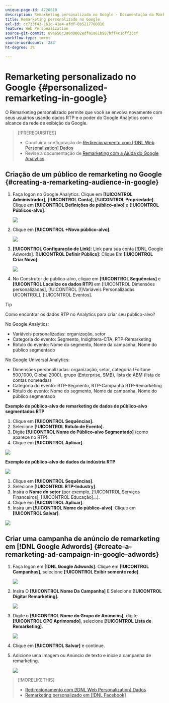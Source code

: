```yaml
---
unique-page-id: 4720810
description: Remarketing personalizado no Google - Documentação do Marketo - Documentação do produto
title: Remarketing personalizado no Google
exl-id: cc733f43-161d-41e4-afdf-8b5217700810
feature: Web Personalization
source-git-commit: 09a656c3a0d0002edfa1a61b987bff4c1dff33cf
workflow-type: tm+mt
source-wordcount: '283'
ht-degree: 3%

---
```


# Remarketing personalizado no Google {#personalized-remarketing-in-google}

O Remarketing personalizado permite que você se envolva novamente com seus usuários usando dados RTP e o poder do Google Analytics com o alcance da rede de exibição da Google.

>[!PREREQUISITES]
>
>* Concluir a configuração de [Redirecionamento com [!DNL Web Personalization] Dados](/help/marketo/product-docs/web-personalization/website-retargeting/retargeting-with-web-personalization-data.md)
>* Revise a documentação de [Remarketing com a Ajuda do Google Analytics](https://support.google.com/analytics/topic/2611283?hl=en&ref_topic=3413645).

## Criação de um público de remarketing no Google {#creating-a-remarketing-audience-in-google}

1. Faça logon no Google Analytics. Clique em **[!UICONTROL Administrador]**, **[!UICONTROL Conta]**, **[!UICONTROL Propriedade]**. Clique em **[!UICONTROL Definições de público-alvo]** e **[!UICONTROL Públicos-alvo]**.

   ![](assets/remarketing-ga-screenshots.jpg)

1. Clique em **[!UICONTROL +Novo público-alvo]**.

   ![](assets/image2015-1-15-17-3a26-3a40.png)

1. **[!UICONTROL Configuração de Link]**: Link para sua conta [!DNL Google Adwords]. **[!UICONTROL Definir Público]**: Clique Em **[!UICONTROL Criar Novo]**.

   ![](assets/image2015-1-15-17-3a32-3a4.png)

1. No Construtor de público-alvo, clique em **[!UICONTROL Sequências]** e **[!UICONTROL Localize os dados RTP]** em [!UICONTROL Dimensões personalizadas], [!UICONTROL [!]Variáveis Personalizadas UICONTROL], [!UICONTROL Eventos].

>[!TIP]
>
>Como encontrar os dados RTP no Analytics para criar seu público-alvo?
>
>No Google Analytics:
>
>* Variáveis personalizadas: organização, setor
>* Categoria do evento: Segmento, Insightera-CTA, RTP-Remarketing
>* Rótulo do evento: Nome do segmento, Nome da campanha, Nome do público segmentado
>
>No Google Universal Analytics:
>
>* Dimensões personalizadas: organização, setor, categoria (Fortune 500,1000, Global 2000), grupo (Enterprise, SMB), lista de ABM (lista de contas nomeadas)
>* Categoria do evento: RTP-Segmento, RTP-Campanha RTP-Remarketing
>* Rótulo do evento: Nome do segmento, Nome da campanha, Nome do público segmentado

**Exemplo de público-alvo de remarketing de dados de público-alvo segmentados RTP**

1. Clique em **[!UICONTROL Sequências].**
1. Selecione **[!UICONTROL Rótulo de Evento].**
1. Digite **[!UICONTROL Nome do Público-alvo Segmentado]** (como aparece no RTP).
1. Clique em **[!UICONTROL Aplicar]**.

![](assets/image2015-2-10-14-3a51-3a43.png)

**Exemplo de público-alvo de dados da indústria RTP**

![](assets/image2015-1-15-17-3a36-3a5.png)

1. Clique em **[!UICONTROL Sequências]**.
1. Selecione **[!UICONTROL RTP-Industry]**.
1. Insira o **Nome do setor** (por exemplo, [!UICONTROL Serviços Financeiros], [!UICONTROL Educação]...).
1. Clique em **[!UICONTROL Aplicar]**.
1. Insira um **[!UICONTROL Nome do público-alvo]**. Clique em **[!UICONTROL Salvar]**.

![](assets/image2015-1-15-18-3a29-3a16.png)

## Criar uma campanha de anúncio de remarketing em [!DNL Google Adwords] {#create-a-remarketing-ad-campaign-in-google-adwords}

1. Faça logon em **[!DNL Google Adwords]**. Clique em **[!UICONTROL Campanhas]**, selecione **[!UICONTROL Exibir somente rede]**.

   ![](assets/image2015-1-15-18-3a31-3a58.png)

1. Insira O **[!UICONTROL Nome Da Campanha]** E Selecione **[!UICONTROL Digitar Remarketing].**

   ![](assets/image2015-1-15-18-3a35-3a7.png)

1. Digite o **[!UICONTROL Nome do Grupo de Anúncios],** digite **[!UICONTROL CPC Aprimorado]**, selecione **[!UICONTROL Lista de Remarketing]**.

   ![](assets/image2015-1-15-18-3a51-3a57.png)

1. Clique em **[!UICONTROL Salvar]** e continue.
1. Adicione uma Imagem ou Anúncio de texto e inicie a campanha de remarketing.

   ![](assets/image2015-1-15-18-3a47-3a21.png)

>[!MORELIKETHIS]
>
>* [Redirecionamento com [!DNL Web Personalization] Dados](/help/marketo/product-docs/web-personalization/website-retargeting/retargeting-with-web-personalization-data.md)
>* [Remarketing personalizado em [!DNL Facebook]](/help/marketo/product-docs/web-personalization/website-retargeting/personalized-remarketing-in-facebook.md)
